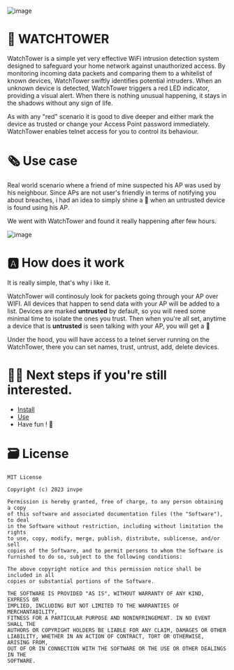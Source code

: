 ![image](https://github.com/invpe/ESPWatchTower/assets/106522950/1ce50f55-5bde-4de7-a26e-021e15043a4b)

# 🗼 WATCHTOWER

WatchTower is a simple yet very effective WiFi intrusion detection system designed to safeguard your home network against unauthorized access. 
By monitoring incoming data packets and comparing them to a whitelist of known devices, WatchTower swiftly identifies potential intruders. 
When an unknown device is detected, WatchTower triggers a red LED indicator, providing a visual alert. When there is nothing unusual happening, it stays in the shadows
without any sign of life. 

As with any "red" scenario it is good to dive deeper and either mark the device as trusted or change your Access Point password immediately.
WatchTower enables telnet access for you to control its behaviour. 


# 🗞️ Use case

Real world scenario where a friend of mine suspected his AP was used by his neighbour.
Since APs are not user's friendly in terms of notifying you about breaches, i had an idea to simply shine a 🔴 
when an untrusted device is found using his AP.

We went with WatchTower and found it really happening after few hours.

![image](https://github.com/invpe/ESPWatchTower/assets/106522950/265d9c85-8e52-4a30-97bf-c01fe82795b2)


# 🅰️ How does it work

It is really simple, that's why i like it.

WatchTower will continosuly look for packets going through your AP over WIFI.
All devices that happen to send data with your AP will be added to a list.
Devices are marked **untrusted** by default, so you will need some minimal time to isolate the ones you trust.
Then when you're all set, anytime a device that is **untrusted** is seen talking with your AP, you will get a 🔴 

Under the hood, you will have access to a telnet server running on the WatchTower,
there you can set names, trust, untrust, add, delete devices.


# 🚶‍♂️ Next steps if you're still interested.

- [Install](https://github.com/invpe/ESPWatchTower/blob/main/install_manual.md)
- [Use](https://github.com/invpe/ESPWatchTower/blob/main/usage_manual.md)
- Have fun ! 🙂

# 🗃️ License
```
MIT License

Copyright (c) 2023 invpe

Permission is hereby granted, free of charge, to any person obtaining a copy
of this software and associated documentation files (the "Software"), to deal
in the Software without restriction, including without limitation the rights
to use, copy, modify, merge, publish, distribute, sublicense, and/or sell
copies of the Software, and to permit persons to whom the Software is
furnished to do so, subject to the following conditions:

The above copyright notice and this permission notice shall be included in all
copies or substantial portions of the Software.

THE SOFTWARE IS PROVIDED "AS IS", WITHOUT WARRANTY OF ANY KIND, EXPRESS OR
IMPLIED, INCLUDING BUT NOT LIMITED TO THE WARRANTIES OF MERCHANTABILITY,
FITNESS FOR A PARTICULAR PURPOSE AND NONINFRINGEMENT. IN NO EVENT SHALL THE
AUTHORS OR COPYRIGHT HOLDERS BE LIABLE FOR ANY CLAIM, DAMAGES OR OTHER
LIABILITY, WHETHER IN AN ACTION OF CONTRACT, TORT OR OTHERWISE, ARISING FROM,
OUT OF OR IN CONNECTION WITH THE SOFTWARE OR THE USE OR OTHER DEALINGS IN THE
SOFTWARE.
```
 

